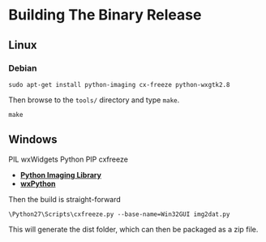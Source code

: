

# Building The Binary Release

## Linux

### Debian

```
sudo apt-get install python-imaging cx-freeze python-wxgtk2.8
```

Then browse to the `tools/` directory and type `make`.

```
make
```

## Windows

PIL wxWidgets Python PIP cxfreeze

 * [**Python Imaging Library**](http://www.pythonware.com/products/pil/)
 * [**wxPython**](http://www.wxpython.org/download.php)

Then the build is straight-forward 

```
\Python27\Scripts\cxfreeze.py --base-name=Win32GUI img2dat.py
```

This will generate the dist folder, which can then be packaged as a zip file.
